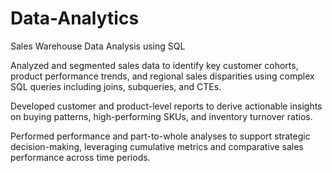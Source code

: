 # Data-Analytics

Sales Warehouse Data Analysis using SQL

Analyzed and segmented sales data to identify key customer cohorts, product performance trends, and regional sales disparities using complex SQL queries including joins, subqueries, and CTEs.

Developed customer and product-level reports to derive actionable insights on buying patterns, high-performing SKUs, and inventory turnover ratios.

Performed performance and part-to-whole analyses to support strategic decision-making, leveraging cumulative metrics and comparative sales performance across time periods.
